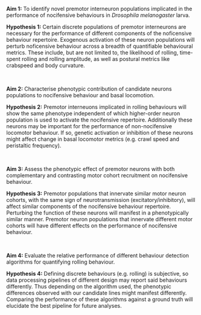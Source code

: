 
**Aim 1:** To identify novel premotor interneuron populations implicated in the performance of nocifensive behaviours in *Drosophila melanogaster* larva.

**Hypothesis 1:** Certain discrete populations of premotor interneurons are necessary for the performance of different components of the noficensive behaviour repertoire. Exogenous activation of these neuron populations will perturb noficensive behaviour across a breadth of quantifiable behavioural metrics. These include, but are not limited to, the likelihood of rolling, time-spent rolling and rolling amplitude, as well as postural metrics like crabspeed and body curvature.

​	

**Aim 2:** Characterise phenotypic contribution of candidate neurons populations to nocifensive behaviour and basal locomotion.

**Hypothesis 2:** Premotor interneuons implicated in rolling behaviours will show the same phenotype independent of which higher-order neuron population is used to activate the nocifensive repertoire. Additionally these neurons may be important for the performance of non-nocifensive locomotor behaviour. If so, genetic activation or inhibition of these neurons might affect change in basal locomotor metrics (e.g. crawl speed and peristaltic frequency).

​	

**Aim 3:** Assess the phenotypic effect of premotor neurons with both complementary and contrasting motor cohort recruitment on nocifensive behaviour.

**Hypothesis 3:** Premotor populations that innervate similar motor neuron cohorts, with the same sign of neurotransmission  (excitatory/inhibitory), will affect similar components of the nocifensive behaviour repertoire. Perturbing the function of these neurons will manifest in a phenotypically similar manner. Premotor neuron populations that innervate different motor cohorts will have different effects on the performance of nocifensive behaviour. 

​	

**Aim 4:** Evaluate the relative performance of different behaviour detection algorithms for quantifying rolling behaviour.

**Hypothesis 4:** Defining discrete behaviours (e.g. rolling) is subjective, so data processing pipelines of different design may report said behaviours differently. Thus depending on the algorithm used, the phenotypic differences observed with our candidate lines might manifest differently. Comparing the performance of these algorithms against a ground truth will elucidate the best pipeline for future analyses.